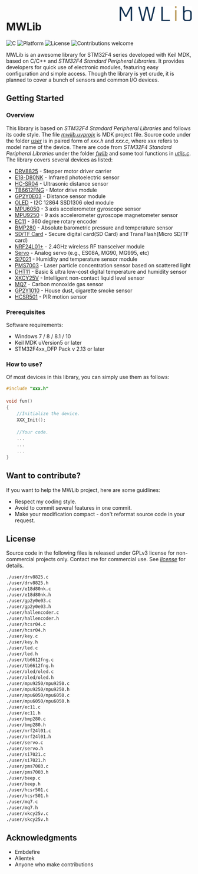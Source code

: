<img src="./res/mwlogo.png" alt="MWLib" title="MWLib" align="right" height="40" />

# MWLib

![C](https://img.shields.io/badge/C-ANSI/89/99-blue.svg)
![Platform](https://img.shields.io/badge/platform-stm32-lightgray.svg)
![License](https://img.shields.io/badge/license-GPLv3-green.svg)
![Contributions welcome](https://img.shields.io/badge/contributions-welcome-orange.svg)

MWLib is an awesome library for STM32F4 series developed with Keil MDK, based on C/C++ and *STM32F4 Standard Peripheral Libraries*. It provides developers for quick use of electronic modules, featuring easy configuration and simple access. Though the library is yet crude, it is planned to cover a bunch of sensors and common I/O devices.

## Getting Started

### Overview
This library is based on *STM32F4 Standard Peripheral Libraries* and follows its code style. The file *[mwlib.uvprojx](./mwlib.uvprojx)* is MDK project file. Source code under the folder *[user](.user/)* is in paired form of *xxx.h* and *xxx.c*, where *xxx* refers to model name of the device. There are code from *STM32F4 Standard Peripheral Libraries*  under the folder *[fwlib](./fwlib)* and some tool functions in *[utils.c](./user/utils.c)*.
The library covers several devices as listed:

- [DRV8825](./res/drv8826.jpg) - Stepper motor driver carrier
- [E18-D80NK](./res/e18d80nk.jpg) - Infrared photoelectric sensor
- [HC-SR04](./res/hcsr04.jpg) - Ultrasonic distance sensor 
- [TB6612FNG](./res/tb6612fng.png) - Motor drive module
- [GP2Y0E03](./res/gp2y0e03.png) - Distance sensor module
- [OLED](./res/oled.jpg) - I2C 12864 SSD1306 oled module
- [MPU6050](./res/mpu6050.jpg) - 3 axis accelerometer gyroscope sensor
- [MPU9250](./res/mpu9250.jpg) - 9 axis accelerometer gyroscope magnetometer sensor
- [EC11](./res/ec11.jpg) - 360 degree rotary encoder
- [BMP280](./res/bmp280.png) - Absolute barometric pressure and temperature sensor
- [SD/TF Card](./res/sdcard.jpg) - Secure digital card(SD Card) and TransFlash(Micro SD/TF card)
- [NRF24L01+](./res/nrf24l01.jpg) - 2.4GHz wireless RF transceiver module 
- [Servo](./res/servo.jpg) - Analog servo (e.g., ES08A, MG90, MG995, etc)
- [SI7021](./res/si7021.jpg) - Humidity and temperature sensor module
- [PMS7003](./res/pms7003.jpg) - Laser particle concentration sensor based on scattered light
- [DHT11](./res/dht11.jpg) - Basic & ultra low-cost digital temperature and humidity sensor
- [XKCY25V](./res/xkcy25v.jpg) - Intelligent non-contact liquid level sensor
- [MQ7](./res/mq7.jpg) - Carbon monoxide gas sensor
- [GP2Y1010](./res/gp2y1010.jpg) -  House dust, cigarette smoke sensor
- [HCSR501](./res/hcsr501.jpg) - PIR motion sensor

### Prerequisites

Software requirements:
- Windows 7 / 8 / 8.1 / 10
- Keil MDK uVersion5 or later
- STM32F4xx_DFP Pack v 2.13 or later

### How to use?
Of most devices in this library, you can simply use them as follows:
```c
#include "xxx.h"

void fun()
{
	//Initialize the device.
	XXX_Init();
	
	//Your code.
	...
	...
	...
}
```

## Want to contribute?

If you want to help the MWLib project, here are some guidlines:
- Respect my coding style.
- Avoid to commit several features in one commit.
- Make your modification compact - don't reformat source code in your request.

## License

Source code in the following files is released under GPLv3 license for non-commercial projects only. Contact me for commercial use. See *[license](./LICENSE)* for details.
```
./user/drv8825.c
./user/drv8825.h
./user/e18d80nk.c
./user/e18d80nk.h
./user/gp2y0e03.c
./user/gp2y0e03.h
./user/hallencoder.c
./user/hallencoder.h
./user/hcsr04.c
./user/hcsr04.h
./user/key.c
./user/key.h
./user/led.c
./user/led.h
./user/tb6612fng.c
./user/tb6612fng.h
./user/oled/oled.c
./user/oled/oled.h
./user/mpu9250/mpu9250.c
./user/mpu9250/mpu9250.h
./user/mpu6050/mpu6050.c
./user/mpu6050/mpu6050.h
./user/ec11.c
./user/ec11.h
./user/bmp280.c
./user/bmp280.h
./user/nrf24l01.c
./user/nrf24l01.h
./user/servo.c
./user/servo.h
./user/si7021.c
./user/si7021.h
./user/pms7003.c
./user/pms7003.h
./user/beep.c
./user/beep.h
./user/hcsr501.c
./user/hcsr501.h
./user/mq7.c
./user/mq7.h
./user/xkcy25v.c
./user/skcy25v.h
```
## Acknowledgments

- Embdefire
- Alientek
- Anyone who make contributions
